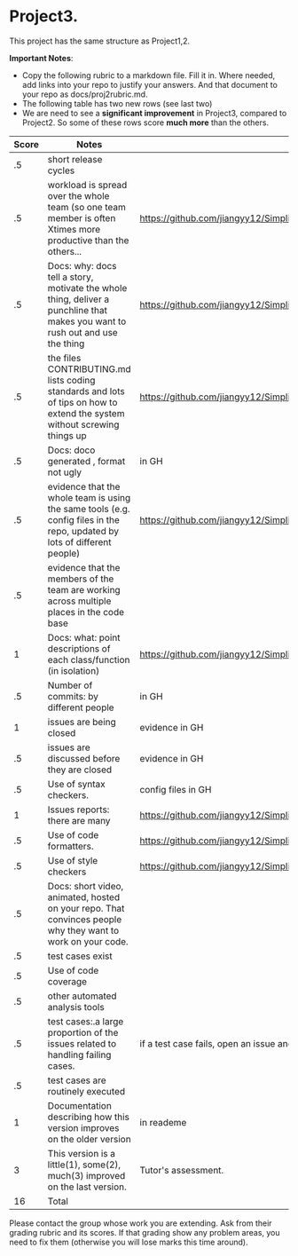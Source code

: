 # Project3.

This project has the same structure as Project1,2. 

**Important Notes**: 
- Copy the following rubric to a markdown file. Fill it in. Where needed, add links into your repo to justify your answers. And that document to your repo as docs/proj2rubric.md.
- The following table has two new rows (see last two)
- We are need to see a  **significant improvement** in Project3, compared to Project2. So some of these rows score **much more** than the others.

|Score|Notes| Evidence|
|-|-----|---------|
|.5| short release cycles||
|.5| workload is spread over the whole team (so one team member is often Xtimes more productive than the others...|https://github.com/jiangyy12/Simplii/pulse|
|.5|Docs: why: docs tell a story, motivate the whole thing, deliver a punchline that makes you want to rush out and use the thing | https://github.com/jiangyy12/Simplii/blob/main/docs/Phase%203/Why%20Simplii.md |
|.5|the files CONTRIBUTING.md lists coding standards and lots of tips on how to extend the system without screwing things up  |https://github.com/jiangyy12/Simplii/blob/main/CONTRIBUTING.md|
|.5|Docs: doco generated , format not ugly  | in GH|
|.5|evidence that the whole team is using the same tools (e.g. config files in the repo, updated by lots of different people) | https://github.com/jiangyy12/Simplii/blob/main/requirements.txt |
|.5|evidence that the members of the team are working across multiple places in the code base | |
|1|Docs: what: point descriptions of each class/function (in isolation)  |https://github.com/jiangyy12/Simplii/blob/main/docs/Phase%203/API_instruction.md|
|.5|Number of commits: by different people  | in GH|
|1|issues are being closed | evidence in GH|
|.5|issues are discussed before they are closed | evidence in GH|
|.5|Use of syntax checkers. |config files in GH |
|1|Issues reports: there are many  | https://github.com/jiangyy12/Simplii/issues |
|.5|Use of code formatters. |https://github.com/jiangyy12/Simplii/blob/main/.pylintrc|
|.5|Use of style checkers | https://github.com/jiangyy12/Simplii/blob/main/.pylintrc|
|.5|Docs: short video, animated, hosted on your repo. That convinces people why they want to work on your code. ||
|.5|test cases exist  |  |
|.5|Use of code coverage  |  |
|.5|other automated analysis tools  ||
|.5|test cases:.a large proportion of the issues related to handling failing cases. | if a test case fails, open an issue and fix it|
|.5|test cases are routinely executed |  |
|1|Documentation describing how this version improves on the older version|in reademe|
|3|This version is a little(1), some(2), much(3) improved on the last version.|Tutor's assessment.|
|16| Total||


Please contact the group whose work you are extending. Ask from their grading rubric and its scores.
If that grading show any problem areas, you need to fix them (otherwise you will lose marks this time around).
